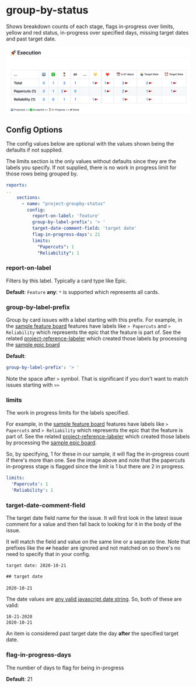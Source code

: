 # group-by-status

Shows breakdown counts of each stage, flags in-progress over limits, yellow and red status, in-progress over specified days, missing target dates and past target date.

![project-groupby-status](./project-groupby-status.png)

## Config Options

The config values below are optional with the values shown being the defaults if not supplied.

The limits section is the only values without defaults since they are the labels you specify. If not supplied, there is no work in progress limit for those rows being grouped by.

```yaml
reports:
..
    sections:
      - name: "project-groupby-status"
        config:
          report-on-label: 'feature'
          group-by-label-prefix': '> '
          target-date-comment-field: 'target date'
          flag-in-progress-days': 21
          limits:
            "Papercuts": 1
            "Reliability": 1
```

### report-on-label

Filters by this label. Typically a card type like Epic.

**Default**: `Feature`
**any**: `*` is supported which represents all cards.

### group-by-label-prefix

Group by card issues with a label starting with this prefix. For example, in the [sample feature board](https://github.com/bryanmacfarlane/sample-reports/projects/1) features have labels like `> Papercuts` and `> Reliability` which represents the epic that the feature is part of. See the related [project-reference-labeler](./project-reference-labeler.md) which created those labels by processing the [sample epic board](https://github.com/bryanmacfarlane/sample-reports/projects/2)

**Default**:

```yaml
group-by-label-prefix': '> '
```

Note the space after `>` symbol. That is significant if you don't want to match issues starting with `>>`

### limits

The work in progress limits for the labels specified.

For example, in the [sample feature board](https://github.com/bryanmacfarlane/sample-reports/projects/1) features have labels like `> Papercuts` and `> Reliability` which represents the epic that the feature is part of. See the related [project-reference-labeler](./project-reference-labeler.md) which created those labels by processing the [sample epic board](https://github.com/bryanmacfarlane/sample-reports/projects/2).

So, by specifying, 1 for these in our sample, it will flag the in-progress count if there's more than one. See the image above and note that the papercuts in-progress stage is flagged since the limit is 1 but there are 2 in progress.

```yaml
limits:
  'Papercuts': 1
  'Reliability': 1
```

### target-date-comment-field

The target date field name for the issue. It will first look in the latest issue comment for a value and then fall back to looking for it in the body of the issue.

It will match the field and value on the same line or a separate line. Note that prefixes like the `##` header are ignored and not matched on so there's no need to specify that in your config.

```
target date: 2020-10-21
```

```
## target date

2020-10-21
```

The date values are [any valid javascript date string](https://stackoverflow.com/a/51715260/775184). So, both of these are valid:

```
10-21-2020
2020-10-21
```

An item is considered past target date the day **after** the specified target date.

### flag-in-progress-days

The number of days to flag for being in-progress

**Default**: 21
